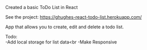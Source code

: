 Created a basic ToDo List in React

See the project: https://ghughes-react-todo-list.herokuapp.com/

App that allows you to create, edit and delete a todo list.

Todo:<br>
-Add local storage for list data<br
-Make Responsive<br>
